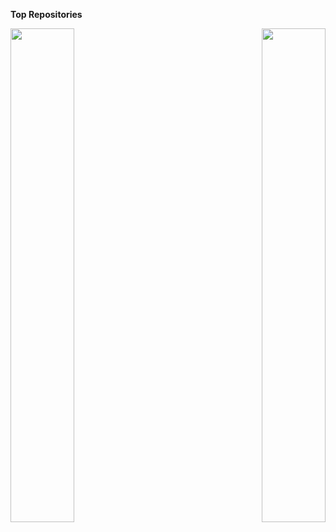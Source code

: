 <b>Top Repositories</b>


<div width="100%" align="center"><a href="https://github.com/tomatooy/meet" align="left"><img align="left" width="45%" src="https://github-readme-stats.vercel.app/api/pin/?username=tomatooy&repo=meet&title_color=0891b2&text_color=ffffff&icon_color=0891b2&bg_color=1c1917&hide_border=true&locale=en" /></a><a href="https://github.com/tomatooy/cssauga" align="right"><img align="right" width="45%" src="https://github-readme-stats.vercel.app/api/pin/?username=tomatooy&repo=cssauga&title_color=0891b2&text_color=ffffff&icon_color=0891b2&bg_color=1c1917&hide_border=true&locale=en" /></a></div><br /><br /><br /><br /><br /><br /><br />
